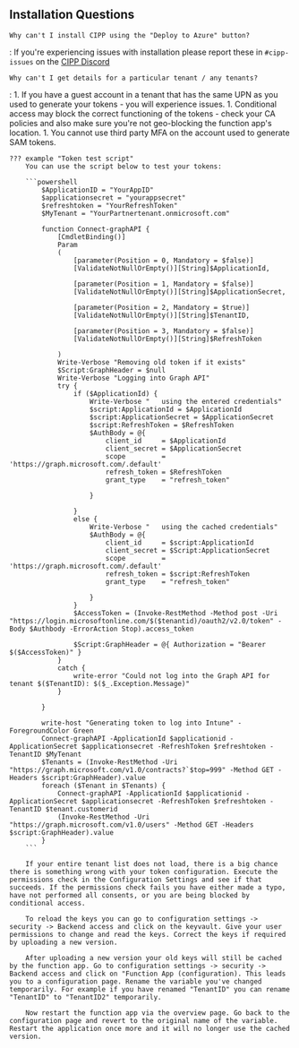 ## Installation Questions

`Why can't I install CIPP using the "Deploy to Azure" button?`

:    If you're experiencing issues with installation please report these in `#cipp-issues` on the [CIPP Discord](https://discord.gg/cyberdrain)

`Why can't I get details for a particular tenant / any tenants?`

:   1. If you have a guest account in a tenant that has the same UPN as    you used to generate your tokens - you will experience issues.
    1. Conditional access may block the correct functioning of the tokens - check your CA policies and also make sure you're not geo-blocking the function app's location.
    1. You cannot use third party MFA on the account used to generate SAM tokens.

    ??? example "Token test script"
        You can use the script below to test your tokens:

        ```powershell
            $ApplicationID = "YourAppID"
            $applicationsecret = "yourappsecret"
            $refreshtoken = "YourRefreshToken"
            $MyTenant = "YourPartnertenant.onmicrosoft.com"

            function Connect-graphAPI {
                [CmdletBinding()]
                Param
                (
                    [parameter(Position = 0, Mandatory = $false)]
                    [ValidateNotNullOrEmpty()][String]$ApplicationId,
                    
                    [parameter(Position = 1, Mandatory = $false)]
                    [ValidateNotNullOrEmpty()][String]$ApplicationSecret,
                    
                    [parameter(Position = 2, Mandatory = $true)]
                    [ValidateNotNullOrEmpty()][String]$TenantID,
            
                    [parameter(Position = 3, Mandatory = $false)]
                    [ValidateNotNullOrEmpty()][String]$RefreshToken
            
                )
                Write-Verbose "Removing old token if it exists"
                $Script:GraphHeader = $null
                Write-Verbose "Logging into Graph API"
                try {
                    if ($ApplicationId) {
                        Write-Verbose "   using the entered credentials"
                        $script:ApplicationId = $ApplicationId
                        $script:ApplicationSecret = $ApplicationSecret
                        $script:RefreshToken = $RefreshToken
                        $AuthBody = @{
                            client_id     = $ApplicationId
                            client_secret = $ApplicationSecret
                            scope         = 'https://graph.microsoft.com/.default'
                            refresh_token = $RefreshToken
                            grant_type    = "refresh_token"
                            
                        }
                        
                    }
                    else {
                        Write-Verbose "   using the cached credentials"
                        $AuthBody = @{
                            client_id     = $script:ApplicationId
                            client_secret = $Script:ApplicationSecret
                            scope         = 'https://graph.microsoft.com/.default'
                            refresh_token = $script:RefreshToken
                            grant_type    = "refresh_token"
                            
                        }
                    }
                    $AccessToken = (Invoke-RestMethod -Method post -Uri "https://login.microsoftonline.com/$($tenantid)/oauth2/v2.0/token" -Body $Authbody -ErrorAction Stop).access_token
            
                    $Script:GraphHeader = @{ Authorization = "Bearer $($AccessToken)" }
                }
                catch {
                    write-error "Could not log into the Graph API for tenant $($TenantID): $($_.Exception.Message)"
                }
            
            }
    
            write-host "Generating token to log into Intune" -ForegroundColor Green
            Connect-graphAPI -ApplicationId $applicationid -ApplicationSecret $applicationsecret -RefreshToken $refreshtoken -TenantID $MyTenant
            $Tenants = (Invoke-RestMethod -Uri "https://graph.microsoft.com/v1.0/contracts?`$top=999" -Method GET -Headers $script:GraphHeader).value
            foreach ($Tenant in $Tenants) {
                Connect-graphAPI -ApplicationId $applicationid -ApplicationSecret $applicationsecret -RefreshToken $refreshtoken -TenantID $tenant.customerid
                (Invoke-RestMethod -Uri "https://graph.microsoft.com/v1.0/users" -Method GET -Headers $script:GraphHeader).value
            }
        ```

        If your entire tenant list does not load, there is a big chance there is something wrong with your token configuration. Execute the permissions check in the Configuration Settings and see if that succeeds. If the permissions check fails you have either made a typo, have not performed all consents, or you are being blocked by conditional access.

        To reload the keys you can go to configuration settings -> security -> Backend access and click on the keyvault. Give your user permissions to change and read the keys. Correct the keys if required by uploading a new version.
        
        After uploading a new version your old keys will still be cached by the function app. Go to configuration settings -> security -> Backend access and click on "Function App (configuration). This leads you to a configuration page. Rename the variable you've changed temporarily. For example if you have renamed "TenantID" you can rename "TenantID" to "TenantID2" temporarily.

        Now restart the function app via the overview page. Go back to the configuration page and revert to the original name of the variable. Restart the application once more and it will no longer use the cached version.
